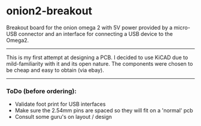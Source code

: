 # onion2-breakout
Breakout board for the onion omega 2 with 5V power provided by a micro-USB connector and an interface for connecting a USB device to the Omega2.

---
This is my first attempt at designing a PCB. I decided to use KiCAD due to mild-familiarity with it and its open nature. The components were chosen to be cheap and easy to obtain (via ebay). 

---
### ToDo (before ordering):
* Validate foot print for USB interfaces
* Make sure the 2.54mm pins are spaced so they will fit on a 'normal' pcb
* Consult some guru's on layout / design


